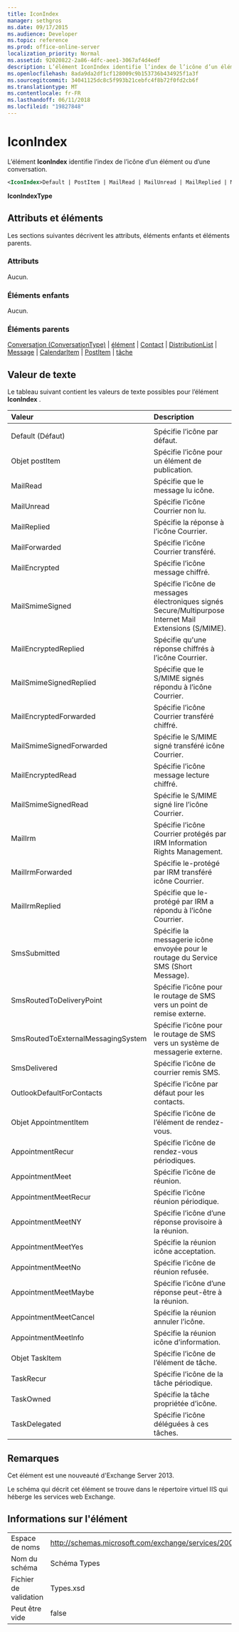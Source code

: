 ```yaml
---
title: IconIndex
manager: sethgros
ms.date: 09/17/2015
ms.audience: Developer
ms.topic: reference
ms.prod: office-online-server
localization_priority: Normal
ms.assetid: 92020822-2a86-4dfc-aee1-3067af4d4edf
description: L’élément IconIndex identifie l’index de l’icône d’un élément ou d’une conversation.
ms.openlocfilehash: 8ada9da2df1cf128009c9b153736b434925f1a3f
ms.sourcegitcommit: 34041125dc8c5f993b21cebfc4f8b72f0fd2cb6f
ms.translationtype: MT
ms.contentlocale: fr-FR
ms.lasthandoff: 06/11/2018
ms.locfileid: "19827848"
---
```

# <a name="iconindex"></a>IconIndex

L’élément **IconIndex** identifie l’index de l’icône d’un élément ou d’une conversation. 
  
```XML
<IconIndex>Default | PostItem | MailRead | MailUnread | MailReplied | MailForwarded | MailEncrypted | MailSmimeSigned | MailEncrytedReplied | MailSmimeSignedReplied | MailEncryptedForwarded | MailSmimeSignedForwarded | MailEncryptedRead | MailSmimeSignedRead | MailIrm | MailIrmForwarded | MailIrmReplied | SmsSubmitted | SmsRoutedToDeliveryPoint | SmsRoutedToExternalMessagingSystem | SmsDelivered | OutlookDefaultForContacts | AppointmentItem | AppointmentRecur | AppointmentMeet | AppointmentMeetRecur | AppointmentMeetNY | AppointmentMeetYes | AppointmentMeetNo | AppointmentMeetMaybe | AppointmentMeetCancel | AppointmentMeetInfo | TaskItem | TaskRecur | TaskOwned | TaskDelegated</IconIndex>
```

 **IconIndexType**
## <a name="attributes-and-elements"></a>Attributs et éléments

Les sections suivantes décrivent les attributs, éléments enfants et éléments parents.
  
### <a name="attributes"></a>Attributs

Aucun.
  
### <a name="child-elements"></a>Éléments enfants

Aucun.
  
### <a name="parent-elements"></a>Éléments parents

[Conversation (ConversationType)](conversation-conversationtype.md) | [élément](item.md) | [Contact](contact.md) | [DistributionList](distributionlist.md) | [Message](message-ex15websvcsotherref.md) | [CalendarItem](calendaritem.md) | [PostItem](postitem.md) | [tâche ](task.md)
  
## <a name="text-value"></a>Valeur de texte

Le tableau suivant contient les valeurs de texte possibles pour l’élément **IconIndex** . 
  
|**Valeur**|**Description**|
|:-----|:-----|
|||
|Default (Défaut)  <br/> |Spécifie l’icône par défaut.  <br/> |
|Objet postItem  <br/> |Spécifie l’icône pour un élément de publication.  <br/> |
|MailRead  <br/> |Spécifie que le message lu icône.  <br/> |
|MailUnread  <br/> |Spécifie l’icône Courrier non lu.  <br/> |
|MailReplied  <br/> |Spécifie la réponse à l’icône Courrier.  <br/> |
|MailForwarded  <br/> |Spécifie l’icône Courrier transféré.  <br/> |
|MailEncrypted  <br/> |Spécifie l’icône message chiffré.  <br/> |
|MailSmimeSigned  <br/> |Spécifie l’icône de messages électroniques signés Secure/Multipurpose Internet Mail Extensions (S/MIME).  <br/> |
|MailEncryptedReplied  <br/> |Spécifie qu'une réponse chiffrés à l’icône Courrier.  <br/> |
|MailSmimeSignedReplied  <br/> |Spécifie que le S/MIME signés répondu à l’icône Courrier.  <br/> |
|MailEncryptedForwarded  <br/> |Spécifie l’icône Courrier transféré chiffré.  <br/> |
|MailSmimeSignedForwarded  <br/> |Spécifie le S/MIME signé transféré icône Courrier.  <br/> |
|MailEncryptedRead  <br/> |Spécifie l’icône message lecture chiffré.  <br/> |
|MailSmimeSignedRead  <br/> |Spécifie le S/MIME signé lire l’icône Courrier.  <br/> |
|MailIrm  <br/> |Spécifie l’icône Courrier protégés par IRM Information Rights Management.  <br/> |
|MailIrmForwarded  <br/> |Spécifie le-protégé par IRM transféré icône Courrier.  <br/> |
|MailIrmReplied  <br/> |Spécifie que le-protégé par IRM a répondu à l’icône Courrier.  <br/> |
|SmsSubmitted  <br/> |Spécifie la messagerie icône envoyée pour le routage du Service SMS (Short Message).  <br/> |
|SmsRoutedToDeliveryPoint  <br/> |Spécifie l’icône pour le routage de SMS vers un point de remise externe.  <br/> |
|SmsRoutedToExternalMessagingSystem  <br/> |Spécifie l’icône pour le routage de SMS vers un système de messagerie externe.  <br/> |
|SmsDelivered  <br/> |Spécifie l’icône de courrier remis SMS.  <br/> |
|OutlookDefaultForContacts  <br/> |Spécifie l’icône par défaut pour les contacts.  <br/> |
|Objet AppointmentItem  <br/> |Spécifie l’icône de l’élément de rendez-vous.  <br/> |
|AppointmentRecur  <br/> |Spécifie l’icône de rendez-vous périodiques.  <br/> |
|AppointmentMeet  <br/> |Spécifie l’icône de réunion.  <br/> |
|AppointmentMeetRecur  <br/> |Spécifie l’icône réunion périodique.  <br/> |
|AppointmentMeetNY  <br/> |Spécifie l’icône d’une réponse provisoire à la réunion.  <br/> |
|AppointmentMeetYes  <br/> |Spécifie la réunion icône acceptation.  <br/> |
|AppointmentMeetNo  <br/> |Spécifie l’icône de réunion refusée.  <br/> |
|AppointmentMeetMaybe  <br/> |Spécifie l’icône d’une réponse peut-être à la réunion.  <br/> |
|AppointmentMeetCancel  <br/> |Spécifie la réunion annuler l’icône.  <br/> |
|AppointmentMeetInfo  <br/> |Spécifie la réunion icône d’information.  <br/> |
|Objet TaskItem  <br/> |Spécifie l’icône de l’élément de tâche.  <br/> |
|TaskRecur  <br/> |Spécifie l’icône de la tâche périodique.  <br/> |
|TaskOwned  <br/> |Spécifie la tâche propriétée d’icône.  <br/> |
|TaskDelegated  <br/> |Spécifie l’icône déléguées à ces tâches.  <br/> |
   
## <a name="remarks"></a>Remarques

Cet élément est une nouveauté d'Exchange Server 2013.
  
Le schéma qui décrit cet élément se trouve dans le répertoire virtuel IIS qui héberge les services web Exchange.
  
## <a name="element-information"></a>Informations sur l'élément

|||
|:-----|:-----|
|Espace de noms  <br/> |http://schemas.microsoft.com/exchange/services/2006/types  <br/> |
|Nom du schéma  <br/> |Schéma Types  <br/> |
|Fichier de validation  <br/> |Types.xsd  <br/> |
|Peut être vide  <br/> |false  <br/> |
   

